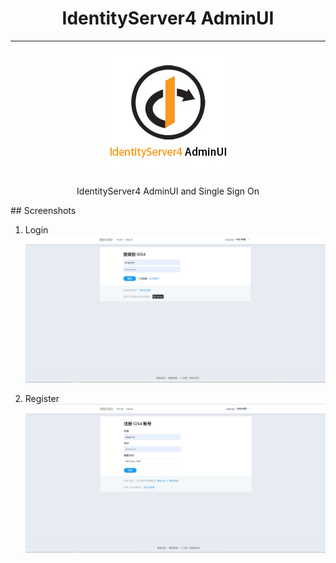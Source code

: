 
<h1 align="center">IdentityServer4 AdminUI</h1>

***

<p align="center"><img src="./ids4-admin.jpg"/>
<p align="center">IdentityServer4 AdminUI and Single Sign On</p>
## Screenshots

1. Login
![login](./screenshots/login.png)

2. Register
![register](./screenshots/register.png)